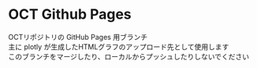 # OCT Github Pages
OCTリポジトリの GitHub Pages 用ブランチ  
主に plotly が生成したHTMLグラフのアップロード先として使用します  
このブランチをマージしたり、ローカルからプッシュしたりしないでください
